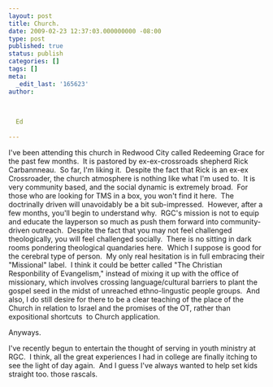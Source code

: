```yaml
---
layout: post
title: Church.
date: 2009-02-23 12:37:03.000000000 -08:00
type: post
published: true
status: publish
categories: []
tags: []
meta:
  _edit_last: '165623'
author:
  
  
  
  Ed
  
---
```

<p>I've been attending this church in Redwood City called Redeeming Grace for the past few months.  It is pastored by ex-ex-crossroads shepherd Rick Carbannneau.  So far, I'm liking it.  Despite the fact that Rick is an ex-ex Crossroader, the church atmosphere is nothing like what I'm used to.  It is very community based, and the social dynamic is extremely broad.  For those who are looking for TMS in a box, you won't find it here.  The doctrinally driven will unavoidably be a bit sub-impressed.  However, after a few months, you'll begin to understand why.  RGC's mission is not to equip and educate the layperson so much as push them forward into community-driven outreach.  Despite the fact that you may not feel challenged theologically, you will feel challenged socially.  There is no sitting in dark rooms pondering theological quandaries here.  Which I suppose is good for the cerebral type of person.  My only real hesitation is in full embracing their "Missional" label.  I think it could be better called "The Christian Responbility of Evangelism," instead of mixing it up with the office of missionary, which involves crossing language/cultural barriers to plant the gospel seed in the midst of unreached ethno-lingustic people groups.  And also, I do still desire for there to be a clear teaching of the place of the Church in relation to Israel and the promises of the OT, rather than expositional shortcuts  to Church application.</p>
<p>Anyways.</p>
<p>I've recently begun to entertain the thought of serving in youth ministry at RGC.  I think, all the great experiences I had in college are finally itching to see the light of day again.  And I guess I've always wanted to help set kids straight too. those rascals.</p>
